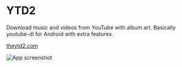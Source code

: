 # YTD2
Download music and videos from YouTube with album art. Basically youtube-dl for Android with extra features.

[theytd2.com](http://theytd2.com)


![App screenshot](http://theytd2.com/img/demo-screen-1.png)
